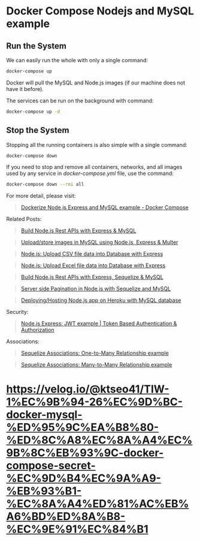 # Docker Compose Nodejs and MySQL example

## Run the System

We can easily run the whole with only a single command:

```bash
docker-compose up
```

Docker will pull the MySQL and Node.js images (if our machine does not have it before).

The services can be run on the background with command:

```bash
docker-compose up -d
```

## Stop the System

Stopping all the running containers is also simple with a single command:

```bash
docker-compose down
```

If you need to stop and remove all containers, networks, and all images used by any service in <em>docker-compose.yml</em> file, use the command:

```bash
docker-compose down --rmi all
```

For more detail, please visit:

> [Dockerize Node.js Express and MySQL example - Docker Compose](https://www.bezkoder.com/docker-compose-nodejs-mysql/)

Related Posts:

> [Build Node.js Rest APIs with Express & MySQL](https://www.bezkoder.com/node-js-rest-api-express-mysql/)

> [Upload/store images in MySQL using Node.js, Express & Multer](https://www.bezkoder.com/node-js-upload-image-mysql/)

> [Node.js: Upload CSV file data into Database with Express](https://bezkoder.com/node-js-upload-csv-file-database/)

> [Node.js: Upload Excel file data into Database with Express](https://www.bezkoder.com/node-js-upload-excel-file-database/)

> [Build Node.js Rest APIs with Express, Sequelize & MySQL](https://bezkoder.com/node-js-express-sequelize-mysql/)

> [Server side Pagination in Node.js with Sequelize and MySQL](https://bezkoder.com/node-js-sequelize-pagination-mysql/)

> [Deploying/Hosting Node.js app on Heroku with MySQL database](https://bezkoder.com/deploy-node-js-app-heroku-cleardb-mysql/)

Security:

> [Node.js Express: JWT example | Token Based Authentication & Authorization](https://bezkoder.com/node-js-jwt-authentication-mysql/)

Associations:

> [Sequelize Associations: One-to-Many Relationship example](https://bezkoder.com/sequelize-associate-one-to-many/)

> [Sequelize Associations: Many-to-Many Relationship example](https://bezkoder.com/sequelize-associate-many-to-many/)

# https://velog.io/@ktseo41/TIW-1%EC%9B%94-26%EC%9D%BC-docker-mysql-%ED%95%9C%EA%B8%80-%ED%8C%A8%EC%8A%A4%EC%9B%8C%EB%93%9C-docker-compose-secret-%EC%9D%B4%EC%9A%A9-%EB%93%B1-%EC%8A%A4%ED%81%AC%EB%A6%BD%ED%8A%B8-%EC%9E%91%EC%84%B1

